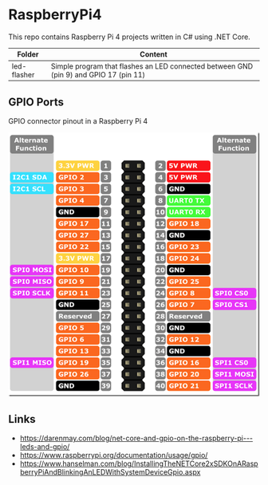 # RaspberryPi4
This repo contains Raspberry Pi 4 projects written in C# using .NET Core.

| Folder | Content |
|--------|---------|
| led-flasher | Simple program that flashes an LED connected between GND (pin 9) and GPIO 17 (pin 11) |

## GPIO Ports

GPIO connector pinout in a Raspberry Pi 4

![Pinout](Pi4_GPIO.png)

## Links
* https://darenmay.com/blog/net-core-and-gpio-on-the-raspberry-pi---leds-and-gpio/
* https://www.raspberrypi.org/documentation/usage/gpio/
* https://www.hanselman.com/blog/InstallingTheNETCore2xSDKOnARaspberryPiAndBlinkingAnLEDWithSystemDeviceGpio.aspx
